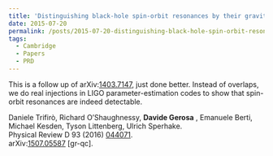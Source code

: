 ```yaml
---
title: 'Distinguishing black-hole spin-orbit resonances by their gravitational wave signatures. II: Full parameter estimation'
date: 2015-07-20
permalink: /posts/2015-07-20-distinguishing-black-hole-spin-orbit-resonances-by-their-gravitational-wave-signatures-ii-full-parameter-estimation
tags:
  - Cambridge
  - Papers
  - PRD
---
```


This is a follow up of arXiv:[1403.7147](<http://arxiv.org/abs/arXiv:1403.7147>), just done better. Instead of overlaps, we do real injections in LIGO parameter-estimation codes to show that spin-orbit resonances are indeed detectable.

Daniele Trifirò, Richard O’Shaughnessy, **Davide Gerosa** , Emanuele Berti, Michael Kesden, Tyson Littenberg, Ulrich Sperhake.  
Physical Review D 93 (2016) [044071](<http://journals.aps.org/prd/abstract/10.1103/PhysRevD.93.044071>).  
arXiv:[1507.05587](<http://arxiv.org/abs/arXiv:1507.05587>) [gr-qc].

